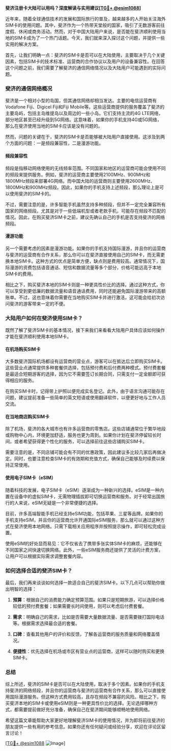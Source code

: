 **斐济注册卡大陆可以用吗？深度解读与实用建议[[TG💪+ @esim1088](https://t.me/s/esim1088)]**

近年来，随着全球通信技术的发展和国际旅行的普及，越来越多的人开始关注海外SIM卡的使用问题。其中，斐济作为一个热带天堂般的国家，吸引了无数游客前往度假、休闲或商务活动。然而，对于中国大陆用户来说，是否能在斐济顺利使用当地的SIM卡成为了一个热门话题。今天，我们就来深入探讨这个问题，并提供一些实用的解决方案。

首先，让我们明确一点：斐济的SIM卡是否可以在大陆使用，主要取决于几个关键因素，包括SIM卡的技术标准、运营商的合作协议以及用户的设备兼容性。在回答这个问题之前，我们需要了解斐济的通信网络情况以及大陆用户可能遇到的实际问题。

### 斐济的通信网络概况

斐济是一个相对小型的岛国，但其通信网络却相当发达。主要的电信运营商有Vodafone Fiji、Digicel Fiji和Fiji Mobile等。这些运营商提供的服务覆盖了斐济的主要岛屿，包括主岛维提岛以及周边的一些小岛。它们支持主流的4G LTE网络，部分地区甚至已经升级到5G网络。这意味着，如果你的手机支持4G或5G网络，那么在斐济使用当地的SIM卡应该是没有问题的。

然而，问题的关键在于，斐济的SIM卡是否能够被大陆用户直接使用。这涉及到两个方面的问题：一是频段兼容性，二是漫游功能。

#### 频段兼容性

频段是指移动网络使用的无线频率范围。不同国家和地区的运营商可能会使用不同的频段来提供服务。例如，斐济的运营商主要使用2100MHz、900MHz和1800MHz频段来部署4G网络。而中国大陆的运营商则主要使用2600MHz、1800MHz和900MHz频段。因此，如果你的手机支持上述频段，那么理论上是可以使用斐济的SIM卡的。

不过，需要注意的是，许多智能手机虽然支持多种频段，但并不一定完全兼容所有国家的网络频段。尤其是对于一些低端机型或者老款手机，可能存在频段不匹配的情况。因此，在购买斐济SIM卡之前，建议先确认自己的手机是否支持斐济的网络频段。

#### 漫游功能

另一个需要考虑的因素是漫游功能。如果你的手机支持国际漫游，并且你的运营商与斐济的运营商有合作关系，那么你可以在斐济直接使用自己的SIM卡，而无需更换本地SIM卡。这种方式的优点是简单方便，缺点则是费用较高。通常情况下，国际漫游的资费包括语音通话、短信和数据流量等多个部分，价格可能远高于本地SIM卡的费用。

相比之下，购买斐济本地的SIM卡则是一种更具性价比的选择。通过这种方式，你可以享受到更低廉的数据流量和语音通话费用，同时还能避免国际漫游带来的高额账单。不过，这也意味着你需要在当地购买SIM卡并进行激活，这可能会给初次访问斐济的游客带来一定的不便。

### 大陆用户如何在斐济使用SIM卡？

既然了解了斐济SIM卡的基本情况，接下来我们来看看大陆用户具体应该如何操作才能在斐济顺利使用本地SIM卡。

#### 在机场购买SIM卡

大多数斐济国际机场都设有运营商的营业点，游客可以在抵达后立即购买SIM卡。这些营业点通常提供多种套餐供选择，包括预付费和后付费两种模式。预付费套餐是最适合短期游客的选择，因为它不需要签订长期合同，只需支付一定金额即可获得相应的服务。

在购买SIM卡时，记得带上护照以便完成实名登记。此外，由于语言沟通可能存在问题，建议提前准备一些简单的英文短语或使用翻译软件，以便更好地与工作人员交流。

#### 在当地商店购买SIM卡

除了机场，斐济的各大城市也有许多运营商的零售店。这些店铺通常位于繁华地段或购物中心内，环境更加舒适，服务也更为周到。如果你计划在斐济停留较长时间，或者希望获得更个性化的服务，可以选择前往这些店铺购买SIM卡。

需要注意的是，不同店铺可能会有不同的优惠政策，因此建议多比较几家后再做决定。同时，也要注意检查SIM卡的有效期和充值方式，确保自己能够及时续费以保持正常使用。

#### 使用电子SIM卡（eSIM）

随着科技的发展，电子SIM卡（eSIM）逐渐成为一种新兴的选择。eSIM是一种内置在设备中的虚拟SIM卡，无需物理插拔即可切换运营商和服务。对于经常出国旅行的人来说，eSIM无疑是一个非常便捷的选择。

目前，许多高端智能手机已经支持eSIM功能，包括苹果、三星等品牌。如果你的手机支持eSIM，并且你的运营商允许开通国际eSIM服务，那么就可以通过这种方式在斐济使用本地网络。只需下载相关应用程序并按照提示操作，即可轻松完成设置。

使用eSIM的好处显而易见：它不仅省去了携带多张实体SIM卡的麻烦，还能够在不同国家之间快速切换网络。此外，一些eSIM服务商还提供了灵活的计费方案，让用户可以根据实际需求调整套餐内容。

### 如何选择合适的斐济SIM卡？

最后，我们再来谈谈如何选择一款适合自己的斐济SIM卡。以下几点可以帮助你做出明智的选择：

1. **预算**：根据自己的消费能力确定预算范围。如果只是短期旅游，可以选择价格较低的预付费套餐；如果需要长时间使用，则可以考虑后付费套餐。
   
2. **需求**：明确自己的需求，比如是否需要大量数据流量、是否需要拨打国际电话等。根据需求选择最合适的套餐。
   
3. **口碑**：查看其他用户的评价和反馈，了解各运营商的服务质量和网络覆盖情况。
   
4. **便捷性**：优先选择在机场或市区有营业点的运营商，这样可以随时购买和更换SIM卡。

### 总结

综上所述，斐济的SIM卡是否可以在大陆使用，取决于多个因素。如果你的手机支持斐济的网络频段，并且你的运营商与斐济的运营商有合作关系，那么可以直接使用国际漫游服务。但这种方式费用较高，且存在频段不兼容的风险。相比之下，购买斐济本地的SIM卡或使用eSIM则是一种更具性价比的选择。无论选择哪种方式，都需要提前做好充分准备，确保自己在斐济期间能够顺畅地使用网络。

希望这篇文章能帮助大家更好地理解斐济SIM卡的使用情况，并为即将前往斐济的朋友提供一些有用的参考信息。如果你还有任何疑问或经验分享，欢迎在评论区留言讨论！

[[TG💪+ @esim1088](https://t.me/s/esim1088) ![Image](https://i.postimg.cc/4NQfJmqS/Snipaste-2025-05-13-00-14-12.png)]